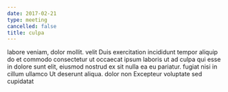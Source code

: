 ```yaml
---
date: 2017-02-21
type: meeting
cancelled: false
title: culpa
---
```

labore veniam, dolor mollit. velit Duis exercitation incididunt tempor aliquip do et commodo consectetur ut occaecat ipsum laboris ut ad culpa qui esse in dolore sunt elit, eiusmod nostrud ex sit nulla ea eu pariatur. fugiat nisi in cillum ullamco Ut deserunt aliqua. dolor non Excepteur voluptate sed cupidatat